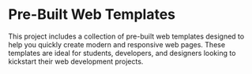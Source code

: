 # Pre-Built Web Templates
This project includes a collection of pre-built web templates designed to help you quickly create modern and responsive web pages. These templates are ideal for students, developers, and designers looking to kickstart their web development projects.
